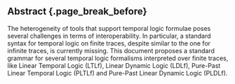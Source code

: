 ## Abstract {.page_break_before}

The heterogeneity of tools that support temporal logic formulae 
poses several challenges in terms of interoperability. 
In particular, a standard syntax for temporal logic on finite traces,
despite similar to the one for infinite traces, is currently missing. 
This document proposes a standard grammar for several temporal logic formalisms
interpreted over finite traces, like 
Linear Temporal Logic (LTLf),
Linear Dynamic Logic (LDLf), 
Pure-Past Linear Temporal Logic (PLTLf)
and Pure-Past Linear Dynamic Logic (PLDLf).
